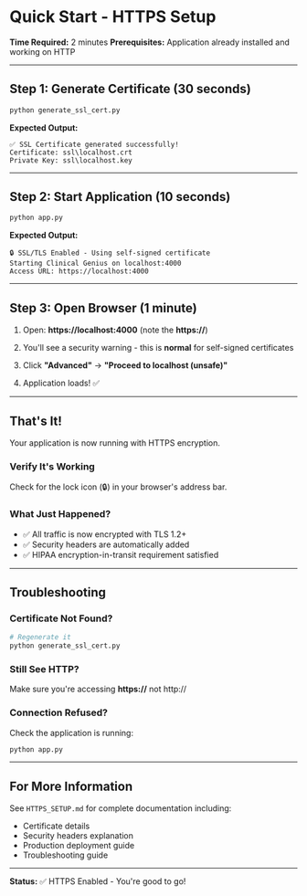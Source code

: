 # Quick Start - HTTPS Setup

**Time Required:** 2 minutes
**Prerequisites:** Application already installed and working on HTTP

---

## Step 1: Generate Certificate (30 seconds)

```bash
python generate_ssl_cert.py
```

**Expected Output:**
```
✅ SSL Certificate generated successfully!
Certificate: ssl\localhost.crt
Private Key: ssl\localhost.key
```

---

## Step 2: Start Application (10 seconds)

```bash
python app.py
```

**Expected Output:**
```
🔒 SSL/TLS Enabled - Using self-signed certificate
Starting Clinical Genius on localhost:4000
Access URL: https://localhost:4000
```

---

## Step 3: Open Browser (1 minute)

1. Open: **https://localhost:4000** (note the **https://**)

2. You'll see a security warning - this is **normal** for self-signed certificates

3. Click **"Advanced"** → **"Proceed to localhost (unsafe)"**

4. Application loads! ✅

---

## That's It!

Your application is now running with HTTPS encryption.

### Verify It's Working

Check for the lock icon (🔒) in your browser's address bar.

### What Just Happened?

- ✅ All traffic is now encrypted with TLS 1.2+
- ✅ Security headers are automatically added
- ✅ HIPAA encryption-in-transit requirement satisfied

---

## Troubleshooting

### Certificate Not Found?

```bash
# Regenerate it
python generate_ssl_cert.py
```

### Still See HTTP?

Make sure you're accessing **https://** not http://

### Connection Refused?

Check the application is running:
```bash
python app.py
```

---

## For More Information

See `HTTPS_SETUP.md` for complete documentation including:
- Certificate details
- Security headers explanation
- Production deployment guide
- Troubleshooting guide

---

**Status:** ✅ HTTPS Enabled - You're good to go!
